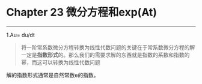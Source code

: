 # Chapter 23 微分方程和exp\(At\)

---

1.Au= du/dt

> 将一阶常系数微分方程转换为线性代数问题的关键在于常系数微分方程的解一定是**指数形式**的。那么我们的需要求解的东西就是指数的系数和指数的幂，而这可以转换为线性代数问题

解的指数形式通常是自然常数e的指数。



